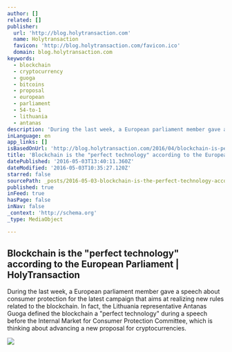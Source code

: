 ```yaml
---
author: []
related: []
publisher:
  url: 'http://blog.holytransaction.com'
  name: Holytransaction
  favicon: 'http://blog.holytransaction.com/favicon.ico'
  domain: blog.holytransaction.com
keywords:
  - blockchain
  - cryptocurrency
  - guoga
  - bitcoins
  - proposal
  - european
  - parliament
  - 54-to-1
  - lithuania
  - antanas
description: 'During the last week, a European parliament member gave a speech about consumer protection for the latest campaign that aims at realizing new rules related to the blockchain. In fact, the Lithuania representative Antanas Guoga defined the blockchain a "perfect technology" during a speech before the Internal Market for Consumer Protection Committee, which is thinking about advancing a new proposal for cryptocurrencies.'
inLanguage: en
app_links: []
isBasedOnUrl: 'http://blog.holytransaction.com/2016/04/blockchain-is-perfect-technology-for.html'
title: 'Blockchain is the "perfect technology" according to the European Parliament | HolyTransaction'
datePublished: '2016-05-03T13:40:11.360Z'
dateModified: '2016-05-03T10:35:27.120Z'
starred: false
sourcePath: _posts/2016-05-03-blockchain-is-the-perfect-technology-according-to-the-euro.md
published: true
inFeed: true
hasPage: false
inNav: false
_context: 'http://schema.org'
_type: MediaObject

---
```

<article style=""><h1>Blockchain is the "perfect technology" according to the European Parliament | HolyTransaction</h1><p>During the last week, a European parliament member gave a speech about consumer protection for the latest campaign that aims at realizing new rules related to the blockchain. In fact, the Lithuania representative Antanas Guoga defined the blockchain a "perfect technology" during a speech before the Internal Market for Consumer Protection Committee, which is thinking about advancing a new proposal for cryptocurrencies.</p><img src="http://2.bp.blogspot.com/-mfOZHTD5K7I/VYZnOAXdLoI/AAAAAAAAB0Y/Ef5Rv5kzs2E/s1600/HTBannerOrange.png" /></article>